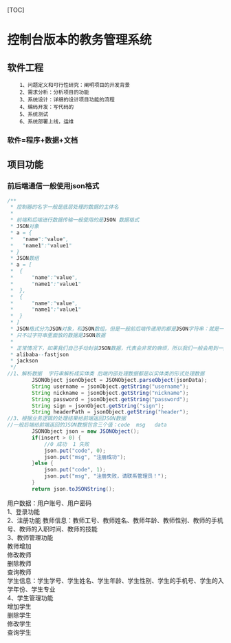 [TOC]
# 控制台版本的教务管理系统
##	软件工程
		1、问题定义和可行性研究：阐明项目的开发背景
		2、需求分析：分析项目的功能
		3、系统设计：详细的设计项目功能的流程
		4、编码开发：写代码的
		5、系统测试
		6、系统部署上线，运维
###	软件=程序+数据+文档

##	项目功能
### 前后端通信一般使用json格式
```java
/**
 * 控制器的名字一般是底层处理的数据的主体名
 * 
 * 前端和后端进行数据传输一般使用的是JSON 数据格式
 * JSON对象
 * a = {
 *   "name":"value",
 *   "name1":"value1"
 * }
 * JSON数组
 * a = [
 * 	{
 *   	"name":"value",
 *   	"name1":"value1"
 * 	},
 * 	{
 *   	"name":"value",
 *   	"name1":"value1"
 * 	}
 * ]
 * JSON格式分为JSON对象，和JSON数组，但是一般前后端传递用的都是JSON字符串：就是一个字符串
 * 只不过字符串里面放的数据是JSON数据
 * 
 * 正常情况下，如果我们自己手动封装JSON数据，代表会非常的麻烦，所以我们一般会用到一些第三方给我们封装好的工具来制作JSON数据
 * alibaba--fastjson
 * jackson
 */
//1、解析数据  字符串解析成实体类 后端内部处理数据都是以实体类的形式处理数据
		JSONObject jsonObject = JSONObject.parseObject(jsonData);
		String username = jsonObject.getString("username");
		String nickname = jsonObject.getString("nickname");
		String password = jsonObject.getString("password");
		String sign = jsonObject.getString("sign");
		String headerPath = jsonObject.getString("header");
//3、根据业务逻辑的处理结果给前端返回JSON数据
//一般后端给前端返回的JSON数据包含三个值：code  msg   data
		JSONObject json = new JSONObject();
		if(insert > 0) {
			//0 成功  1 失败
			json.put("code", 0);
			json.put("msg", "注册成功");
		}else {
			json.put("code", 1);
			json.put("msg", "注册失败，请联系管理员！");
		}
		return json.toJSONString();
```
用户数据：用户账号、用户密码  
		1、登录功能  
		2、注册功能
教师信息：教师工号、教师姓名、教师年龄、教师性别、教师的手机号、教师的入职时间、教师的技能  
		3、教师管理功能  
			教师增加  
			修改教师  
			删除教师  
			查询教师  
学生信息：学生学号、学生姓名、学生年龄、学生性别、学生的手机号、学生的入学年份、学生专业  		
		4、学生管理功能  
			增加学生  
			删除学生  
			修改学生  
			查询学生